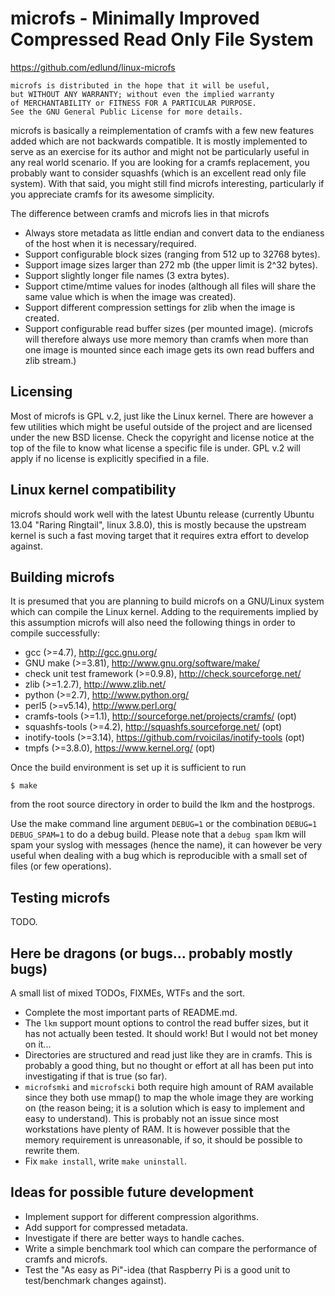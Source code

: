 
# microfs - Minimally Improved Compressed Read Only File System

https://github.com/edlund/linux-microfs

    microfs is distributed in the hope that it will be useful,
    but WITHOUT ANY WARRANTY; without even the implied warranty
    of MERCHANTABILITY or FITNESS FOR A PARTICULAR PURPOSE.
    See the GNU General Public License for more details.

microfs is basically a reimplementation of cramfs with a few new
features added which are not backwards compatible. It is mostly
implemented to serve as an exercise for its author and might not
be particularly useful in any real world scenario. If you are
looking for a cramfs replacement, you probably want to consider
squashfs (which is an excellent read only file system). With that
said, you might still find microfs interesting, particularly if
you appreciate cramfs for its awesome simplicity.

The difference between cramfs and microfs lies in that microfs

 * Always store metadata as little endian and convert data to the
   endianess of the host when it is necessary/required.
 * Support configurable block sizes (ranging from 512 up to 32768
   bytes).
 * Support image sizes larger than 272 mb (the upper limit is
   2^32 bytes).
 * Support slightly longer file names (3 extra bytes).
 * Support ctime/mtime values for inodes (although all files will
   share the same value which is when the image was created).
 * Support different compression settings for zlib when the image
   is created.
 * Support configurable read buffer sizes (per mounted image).
   (microfs will therefore always use more memory than cramfs when
   more than one image is mounted since each image gets its own
   read buffers and zlib stream.)

## Licensing

Most of microfs is GPL v.2, just like the Linux kernel. There are
however a few utilities which might be useful outside of the project
and are licensed under the new BSD license. Check the copyright and
license notice at the top of the file to know what license a specific
file is under. GPL v.2 will apply if no license is explicitly specified
in a file.

## Linux kernel compatibility

microfs should work well with the latest Ubuntu release (currently
Ubuntu 13.04 "Raring Ringtail", linux 3.8.0), this is mostly because
the upstream kernel is such a fast moving target that it requires
extra effort to develop against.

## Building microfs

It is presumed that you are planning to build microfs on a GNU/Linux
system which can compile the Linux kernel. Adding to the requirements
implied by this assumption microfs will also need the following
things in order to compile successfully:

 * gcc (>=4.7), http://gcc.gnu.org/
 * GNU make (>=3.81), http://www.gnu.org/software/make/
 * check unit test framework (>=0.9.8), http://check.sourceforge.net/
 * zlib (>=1.2.7), http://www.zlib.net/
 * python (>=2.7), http://www.python.org/
 * perl5 (>=v5.14), http://www.perl.org/
 * cramfs-tools (>=1.1), http://sourceforge.net/projects/cramfs/ (opt)
 * squashfs-tools (>=4.2), http://squashfs.sourceforge.net/ (opt)
 * inotify-tools (>=3.14), https://github.com/rvoicilas/inotify-tools (opt)
 * tmpfs (>=3.8.0), https://www.kernel.org/ (opt)

Once the build environment is set up it is sufficient to run

    $ make

from the root source directory in order to build the lkm and the
hostprogs.

Use the make command line argument `DEBUG=1` or the combination
`DEBUG=1 DEBUG_SPAM=1` to do a debug build. Please note that a `debug
spam` lkm will spam your syslog with messages (hence the name),
it can however be very useful when dealing with a bug which is
reproducible with a small set of files (or few operations).

## Testing microfs

TODO.

## Here be dragons (or bugs... probably mostly bugs)

A small list of mixed TODOs, FIXMEs, WTFs and the sort.

 * Complete the most important parts of README.md.
 * The `lkm` support mount options to control the read buffer
   sizes, but it has not actually been tested. It should work! But
   I would not bet money on it...
 * Directories are structured and read just like they are in cramfs.
   This is probably a good thing, but no thought or effort at all
   has been put into investigating if that is true (so far).
 * `microfsmki` and `microfscki` both require high amount of RAM
   available since they both use mmap() to map the whole image
   they are working on (the reason being; it is a solution which
   is easy to implement and easy to understand). This is probably
   not an issue since most workstations have plenty of RAM. It
   is however possible that the memory requirement is unreasonable,
   if so, it should be possible to rewrite them.
 * Fix `make install`, write `make uninstall`.

## Ideas for possible future development

 * Implement support for different compression algorithms.
 * Add support for compressed metadata.
 * Investigate if there are better ways to handle caches.
 * Write a simple benchmark tool which can compare the performance
   of cramfs and microfs.
 * Test the "As easy as Pi"-idea (that Raspberry Pi is a good
   unit to test/benchmark changes against).
